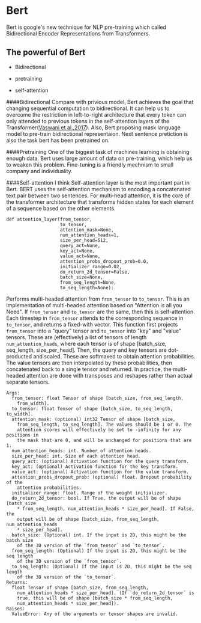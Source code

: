 # Bert

Bert is google's new technique for NLP pre-training which called Bidirectional Encoder Representations from Transformers. 

## The powerful of Bert
- Bidirectional

- pretraining

- self-attention

####Bidirectional
Compare with privious model, Bert achieves the goal that changing sequential computation to bidirectional. It can help us to overcome the restriction in left-to-right architecture that every token can only attended to previous tokens in the self-attention layers of the Transformer([Vaswani et al.,2017](https://pdfs.semanticscholar.org/8656/df5ece8f482c717e8381cc114dee161f9a3f.pdf?_ga=2.91985625.233109167.1566939361-747780848.1566326833)). Also, Bert proposing mask language model to pre-train bidirectional representaion. Next sentence pretiction is also the task bert has been pretrained on.

####Pretraining
One of the biggest task of machines learning is obtaining enough data. Bert uses large amount of data on pre-training, which help us to weaken this problem. Fine-tuning is a friendly mechnism to small company and individuality. 

####Self-attention
I think Self-attention layer is the most important part in Bert. BERT uses the self-attention mechanism to encoding a concatenated text pair between two sentences. For multi-head attention, it is the core of the transformer architecture that transforms hidden states for each element of a sequence based on the other elements. 

``` {code in Google-Bert}
def attention_layer(from_tensor,
                    to_tensor,
                    attention_mask=None,
                    num_attention_heads=1,
                    size_per_head=512,
                    query_act=None,
                    key_act=None,
                    value_act=None,
                    attention_probs_dropout_prob=0.0,
                    initializer_range=0.02,
                    do_return_2d_tensor=False,
                    batch_size=None,
                    from_seq_length=None,
                    to_seq_length=None):
```
  Performs multi-headed attention from `from_tensor` to `to_tensor`.
  This is an implementation of multi-headed attention based on "Attention
  is all you Need". If `from_tensor` and `to_tensor` are the same, then
  this is self-attention. Each timestep in `from_tensor` attends to the
  corresponding sequence in `to_tensor`, and returns a fixed-with vector.
  This function first projects `from_tensor` into a "query" tensor and
  `to_tensor` into "key" and "value" tensors. These are (effectively) a list
  of tensors of length `num_attention_heads`, where each tensor is of shape
  [batch_size, seq_length, size_per_head].
  Then, the query and key tensors are dot-producted and scaled. These are
  softmaxed to obtain attention probabilities. The value tensors are then
  interpolated by these probabilities, then concatenated back to a single
  tensor and returned.
  In practice, the multi-headed attention are done with transposes and
  reshapes rather than actual separate tensors.
  ```
  Args:
    from_tensor: float Tensor of shape [batch_size, from_seq_length,
      from_width].
    to_tensor: float Tensor of shape [batch_size, to_seq_length, to_width].
    attention_mask: (optional) int32 Tensor of shape [batch_size,
      from_seq_length, to_seq_length]. The values should be 1 or 0. The
      attention scores will effectively be set to -infinity for any positions in
      the mask that are 0, and will be unchanged for positions that are 1.
    num_attention_heads: int. Number of attention heads.
    size_per_head: int. Size of each attention head.
    query_act: (optional) Activation function for the query transform.
    key_act: (optional) Activation function for the key transform.
    value_act: (optional) Activation function for the value transform.
    attention_probs_dropout_prob: (optional) float. Dropout probability of the
      attention probabilities.
    initializer_range: float. Range of the weight initializer.
    do_return_2d_tensor: bool. If True, the output will be of shape [batch_size
      * from_seq_length, num_attention_heads * size_per_head]. If False, the
      output will be of shape [batch_size, from_seq_length, num_attention_heads
      * size_per_head].
    batch_size: (Optional) int. If the input is 2D, this might be the batch size
      of the 3D version of the `from_tensor` and `to_tensor`.
    from_seq_length: (Optional) If the input is 2D, this might be the seq length
      of the 3D version of the `from_tensor`.
    to_seq_length: (Optional) If the input is 2D, this might be the seq length
      of the 3D version of the `to_tensor`.
  Returns:
    float Tensor of shape [batch_size, from_seq_length,
      num_attention_heads * size_per_head]. (If `do_return_2d_tensor` is
      true, this will be of shape [batch_size * from_seq_length,
      num_attention_heads * size_per_head]).
  Raises:
    ValueError: Any of the arguments or tensor shapes are invalid.
  ```
